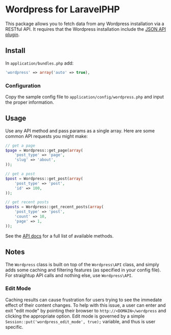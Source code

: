 # Wordpress for LaravelPHP #

This package allows you to fetch data from any Wordpress installation via a RESTful API.  It requires that the Wordpress installation include the [JSON API plugin](http://wordpress.org/extend/plugins/json-api/).

## Install ##

In ``application/bundles.php`` add:

```php
'wordpress' => array('auto' => true),
```

### Configuration ###

Copy the sample config file to ``application/config/wordpress.php`` and input the proper information.

## Usage ##

Use any API method and pass params as a single array.  Here are some common API requests you might make:

```php
// get a page
$page = Wordpress::get_page(array(
	'post_type' => 'page',
	'slug' => 'about',
));

// get a post
$post = Wordpress::get_post(array(
	'post_type' => 'post',
	'id' => 100,
));

// get recent posts
$posts = Wordpress::get_recent_posts(array(
	'post_type' => 'post',
	'count' => 10,
	'page' => 1,
));
```

See the [API docs](http://wordpress.org/extend/plugins/json-api/other_notes/) for a full list of available methods.

## Notes ##

The ``Wordpress`` class is built on top of the ``Wordpress\API`` class, and simply adds some caching and filtering features (as specified in your config file).  For straightup API calls and nothing else, use ``Wordpress\API``.

### Edit Mode ###

Caching results can cause frustration for users trying to see the immedate effect of their content changes.  To help with this issue, a user can enter and exit "edit mode" by pointing their browser to ``http://<DOMAIN>/wordpress`` and clicking the appropriate option.  Edit mode is governed by a simple ``Session::put('wordpress_edit_mode', true);`` variable, and thus is user specific.